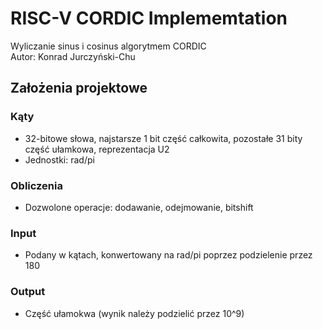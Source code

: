 # RISC-V CORDIC Implememtation
Wyliczanie sinus i cosinus algorytmem CORDIC <br />
Autor: Konrad Jurczyński-Chu

## Założenia projektowe
### Kąty 
- 32-bitowe słowa, najstarsze 1 bit część całkowita, pozostałe 31 bity część ułamkowa, reprezentacja U2
- Jednostki: rad/pi
### Obliczenia
- Dozwolone operacje: dodawanie, odejmowanie, bitshift
### Input
- Podany w kątach, konwertowany na rad/pi poprzez podzielenie przez 180
### Output
- Część ułamokwa (wynik należy podzielić przez 10^9)
